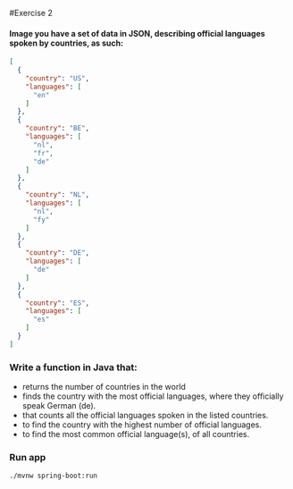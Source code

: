 #Exercise 2
#### Image you have a set of data in JSON, describing official languages spoken by countries, as such:
```json
[
  {
    "country": "US",
    "languages": [
      "en"
    ]
  },
  {
    "country": "BE",
    "languages": [
      "nl",
      "fr",
      "de"
    ]
  },
  {
    "country": "NL",
    "languages": [
      "nl",
      "fy"
    ]
  },
  {
    "country": "DE",
    "languages": [
      "de"
    ]
  },
  {
    "country": "ES",
    "languages": [
      "es"
    ]
  }
]
```

### Write a function in Java that:

- returns the number of countries in the world
- finds the country with the most official languages, where they officially speak German (de). 
- that counts all the official languages spoken in the listed countries.
- to find the country with the highest number of official languages.
- to find the most common official language(s), of all countries.

### Run app
```shell
./mvnw spring-boot:run
```